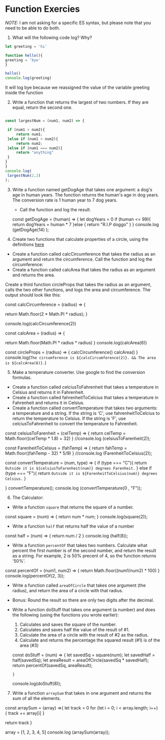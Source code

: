 # Function Exercies
_NOTE:_ I am not asking for a specific ES syntax, but please note that you need to be able to do both.

1. What will the following code log? Why?
  ```js
let greeting = 'hi'

function hello(){
  greeting = 'bye'
}

hello()
console.log(greeting)

  ```
  It will log bye because we reassigned the value of the variable greeting inside  the function

 2. Write a function that returns the largest of two numbers. If they are equal, return the second one.

 ```js

const largestNum = (num1, num2) => {

  if (num1 > num2){
      return num1;
  }else if (num1 < num2){
      return num2;
  }else if (num1 === num2){
      return "anything"
  }
}
}
console.log(
  largestNum(2,2)
);

 ```

 3. Write a function named getDogAge that takes one argument: a dog's age in human years. The function returns the human's age in dog years. The conversion rate is 1 human year to 7 dog years.

    * Call the function and log the result.

    const getDogAge = (human) => {
      let dogYears = 0
        if (human <= 99){
          return dogYears = human * 7
        }else {
        return "R.I.P doggo"
        }
    }
    console.log (getDogAge(14)
    );

4. Create two functions that calculate properties of a circle, using the definitions [here](http://math2.org/math/geometry/circles.htm)

  * Create a function called calcCircumference that takes the radius as an argument and return the circumference. Call the function and log the circumference:
  * Create a function called calcArea that takes the radius as an argument and returns the area.

Create a third function circleProps that takes the radius as an argument, calls the two other functions, and logs the area and circumference. The output should look like this:

const calcCircumference = (radius) => {

  return Math.floor(2 * Math.PI * radius);
}

console.log(calcCircumference(2))

const calcArea = (radius) => {

 return Math.floor(Math.PI * radius * radius)
}
console.log(calcArea(6))

const circleProps = (radius) => {
  calcCircumference()
  calcArea()
}
console.log(`The circumference is ${calcCircumference(2)}. && The area is ${calcArea(6)}.`)

5. Make a temperature converter. Use google to find the conversion formulas.

  * Create a function called celciusToFahrenheit that takes a temperature in Celsius and returns it in Fahrenheit.
  * Create a function called fahrenheitToCelcius that takes a temperature in Fahrenheit and returns it in Celsius.
  * Create a function called convertTemperature that takes two arguments: a temperature and a string. If the string is 'C', use fahrenheitToCelcius to return the temperature to Celsius. If the string is 'F', use celciusToFahrenheit to convert the temperature to Fahrenheit.

  const celsiusToFarenheit = (celTemp) => {
    return celTemp = Math.floor((celTemp * 1.8) + 32)
  }
  //console.log (celsiusToFarenheit(2));

  const FarenheitToCelsius = (fahTemp) => {
    return fahTemp = Math.floor((fahTemp - 32) * 5/9)
  }
  //console.log (FarenheitToCelsius(2));

  const convertTemperature = (num, type) => {
    if (type === "C"){
      return `Outside it is ${celsiusToFarenheit(num)} degrees Farenheit.`
    } else if (type === "F"){
      return `Outside it is ${FarenheitToCelsius(num)} degrees Celsius.`
    }

  }
  convertTemperature();
  console.log (convertTemperature(0 , "F"));


6. The Calculator:

  * Write a function `square` that returns the square of a number.

  const square = (num) => {
    return num * num;
  }
  console.log(square(2));

  * Write a function `half` that returns half the value of a number

  const half = (num) => {
    return num / 2
  }
  console.log (half(8));

  * Write a function `percentOf` that takes two numbers. Calculate what percent the first number is of the second number, and return the result as a string. For example, 2 is 50% precent of 4, so the function returns '50%'.

  const percentOf = (num1, num2) => {
    return Math.floor((num1/num2) * 100)
  }
  console.log(percentOf(2, 3));

  * Write a function called `areaOfCircle` that takes one argument (the radius), and return the area of a circle with that radius.
  * Bonus: Round the result so there are only two digits after the decimal.
  * Write a function doStuff that takes one argument (a number) and does the following (using the functions you wrote earlier):
      1. Calculates and saves the square of the number.
      2. Calculates and saves half the value of the result of #1.
      3. Calculate the area of a circle with the result of #2 as the radius.
      4. Calculate and returns the percentage the squared result (#1) is of the area (#3)

      const doStuff = (num) => {
          let savedSq = square(num);
          let savedHalf = half(savedSq);
          let areaResult = areaOfCircle(savedSq * savedHalf);
          return percentOf(savedSq, areaResult);

        }
      console.log(doStuff(8));

7. Write a function `arraySum` that takes in one argument and returns the sum of all the elements.

const arraySum = (array) =>{
  let track = 0
    for (let i = 0; i < array.length; i++) {
      track += array[i]
    }

  return track
}

array = [1, 2, 3, 4, 5]
console.log (arraySum(array));
